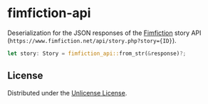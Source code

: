 # fimfiction-api

Deserialization for the JSON responses of the [Fimfiction][fimfiction] story API
(`https://www.fimfiction.net/api/story.php?story={ID}`).

```rust
let story: Story = fimfiction_api::from_str(&response)?;
```

## License

Distributed under the [Unlicense License](LICENSE).

[fimfiction]: https://www.fimfiction.net/

